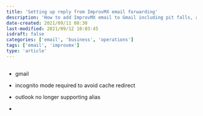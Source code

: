 ```yaml
---
title: 'Setting up reply from ImprovMX email forwarding'
description: 'How to add ImprovMX email to Gmail including pit falls, attempted solutions that did not work.'
date-created: 2021/09/11 08:30
last-modified: 2021/09/12 10:03:45
isdraft: false
categories: ['email', 'business', 'operations']
tags: ['email', 'improvmx']
type: 'article'
---
```


## 

- gmail 
- incognito mode required to avoid cache redirect 

- outlook no longer supporting alias
- 